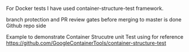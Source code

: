 
For Docker tests I have used container-structure-test framework.

branch protection and PR review gates before merging to master is done Github repo side

Example to demonstrate Container Strucutre unit Test using 
for reference 
https://github.com/GoogleContainerTools/container-structure-test

